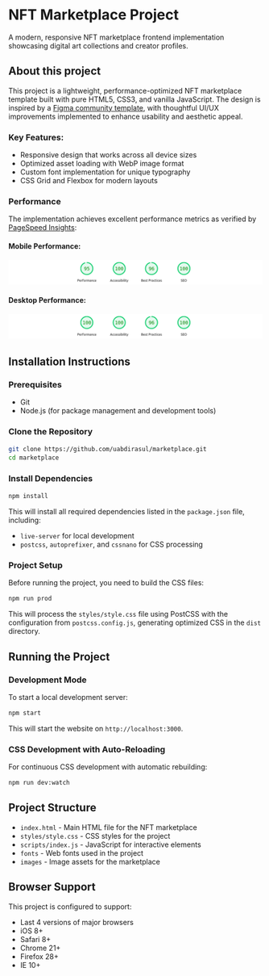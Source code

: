 # NFT Marketplace Project

A modern, responsive NFT marketplace frontend implementation showcasing digital art collections and creator profiles.

## About this project

This project is a lightweight, performance-optimized NFT marketplace template built with pure HTML5, CSS3, and vanilla JavaScript. The design is inspired by a [Figma community template](https://www.figma.com/design/4vWGnA8EyaQamCEIYOV3qu/NFTMarketplace--Community-?node-id=1-288&t=0h4yACDnEC4IQGK1-0), with thoughtful UI/UX improvements implemented to enhance usability and aesthetic appeal.

### Key Features:

- Responsive design that works across all device sizes
- Optimized asset loading with WebP image format
- Custom font implementation for unique typography
- CSS Grid and Flexbox for modern layouts

### Performance

The implementation achieves excellent performance metrics as verified by [PageSpeed Insights](https://pagespeed.web.dev/analysis/https-marketplace-landing-page-netlify-app/t1iayg0qem?form_factor=desktop):

#### Mobile Performance:

![pagespeed numbers for mobile](/images/pagespeed-score-mobile.png)

#### Desktop Performance:

![pagespeed numbers for desktop](/images/pagespeed-score-desktop.png)

## Installation Instructions

### Prerequisites

- Git
- Node.js (for package management and development tools)

### Clone the Repository

```sh
git clone https://github.com/uabdirasul/marketplace.git
cd marketplace
```

### Install Dependencies

```sh
npm install
```

This will install all required dependencies listed in the `package.json` file, including:

- `live-server` for local development
- `postcss`, `autoprefixer`, and `cssnano` for CSS processing

### Project Setup

Before running the project, you need to build the CSS files:

```sh
npm run prod
```

This will process the `styles/style.css` file using PostCSS with the configuration from `postcss.config.js`, generating optimized CSS in the `dist` directory.

## Running the Project

### Development Mode

To start a local development server:

```sh
npm start
```

This will start the website on `http://localhost:3000`.

### CSS Development with Auto-Reloading

For continuous CSS development with automatic rebuilding:

```sh
npm run dev:watch
```

## Project Structure

- `index.html` - Main HTML file for the NFT marketplace
- `styles/style.css` - CSS styles for the project
- `scripts/index.js` - JavaScript for interactive elements
- `fonts` - Web fonts used in the project
- `images` - Image assets for the marketplace

## Browser Support

This project is configured to support:

- Last 4 versions of major browsers
- iOS 8+
- Safari 8+
- Chrome 21+
- Firefox 28+
- IE 10+
